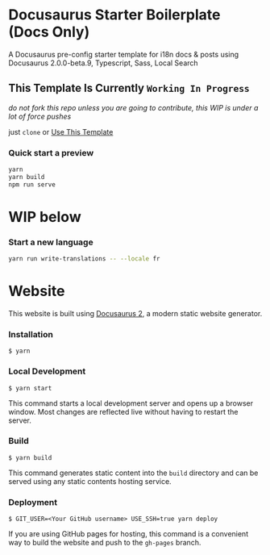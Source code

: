 # Docusaurus Starter Boilerplate (Docs Only)

A Docusaurus pre-config starter template for i18n docs & posts using Docusaurus 2.0.0-beta.9, Typescript, Sass, Local Search

## This Template Is Currently `Working In Progress`

*do not fork this repo unless you are going to contribute, this WIP is under a lot of force pushes*

just `clone` or [Use This Template](https://github.com/arisac/docusaurus-starter-boilerplate-docs-only/generate)

### Quick start a preview

```bash
yarn
yarn build
npm run serve
```

# WIP below

### Start a new language

```bash
yarn run write-translations -- --locale fr
```

# Website

This website is built using [Docusaurus 2](https://docusaurus.io/), a modern static website generator.

### Installation

```
$ yarn
```

### Local Development

```
$ yarn start
```

This command starts a local development server and opens up a browser window. Most changes are reflected live without having to restart the server.

### Build

```
$ yarn build
```

This command generates static content into the `build` directory and can be served using any static contents hosting service.

### Deployment

```
$ GIT_USER=<Your GitHub username> USE_SSH=true yarn deploy
```

If you are using GitHub pages for hosting, this command is a convenient way to build the website and push to the `gh-pages` branch.
